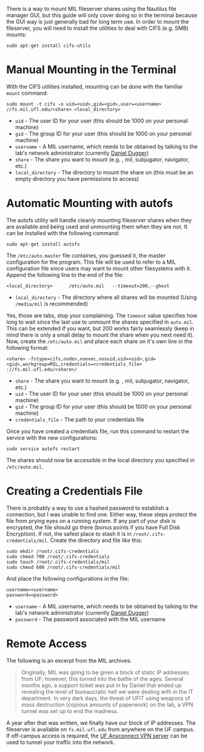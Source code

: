 There is a way to mount MIL fileserver shares using the Nautilus file manager GUI, but this guide will only cover doing so in the terminal because the GUI way is just generally bad for long term use. In order to mount the fileserver, you will need to install the utilities to deal with CIFS (e.g. SMB) mounts:

    sudo apt-get install cifs-utils


# Manual Mounting in the Terminal

With the CIFS utilities installed, mounting can be done with the familiar `mount` command:

    sudo mount -t cifs -o uid=<uid>,gid=<gid>,user=<username> //fs.mil.ufl.edu/<share> <local_directory>

* `uid` - The user ID for your user (this should be 1000 on your personal machine)
* `gid` - The group ID for your user (this should be 1000 on your personal machine)
* `username` - A MIL username, which needs to be obtained by talking to the lab's network administrator (currently [Daniel Dugger](https://github.com/duggerd))
* `share` - The share you want to mount (e.g. <username>, mil, subjugator, navigator, etc.)
* `local_directory` - The directory to mount the share on (this must be an empty directory you have permissions to access)


# Automatic Mounting with autofs

The autofs utility will handle cleanly mounting fileserver shares when they are available and being used and unmounting them when they are not. It can be installed with the following command:

    sudo apt-get install autofs

The `/etc/auto.master` file containes, you guessed it, the master configuration for the program. This file will be used to refer to a MIL configuration file since users may want to mount other filesystems with it. Append the following line to the end of the file:

    <local_directory>      /etc/auto.mil   --timeout=200,--ghost

* `local_directory` - The directory where all shares will be mounted (Using `/media/mil` is recommended)

Yes, those are tabs, stop your complaining. The `timeout` value specifies how long to wait since the last use to unmount the shares specified in `auto.mil`. This can be extended if you want, but 200 works fairly seamlessly (keep in mind there is only a small delay to mount the share when you next need it). Now, create the `/etc/auto.mil` and place each share on it's own line in the following format:

    <share> -fstype=cifs,nodev,noexec,nosuid,uid=<uid>,gid=<gid>,workgroup=MIL,credentials=<credentials_file>       ://fs.mil.ufl.edu/<share>/

* `share` - The share you want to mount (e.g. <username>, mil, subjugator, navigator, etc.)
* `uid` - The user ID for your user (this should be 1000 on your personal machine)
* `gid` - The group ID for your user (this should be 1000 on your personal machine)
* `credentials_file` - The path to your credentials file

Once you have created a credentials file, run this command to restart the service with the new configurations:

    sudo service autofs restart

The shares should now be accessible in the local directory you specified in `/etc/auto.mil`.


# Creating a Credentials File

There is probably a way to use a hashed password to establish a connection, but I was unable to find one. Either way, these steps protect the file from prying eyes on a running system. If any part of your disk is encrypted, the file should go there (bonus points if you have Full Disk Encryption). If not, the safest place to stash it is in `/root/.cifs-credentials/mil`. Create the directory and file like this:

    sudo mkdir /root/.cifs-credentials
    sudo chmod 700 /root/.cifs-credentials
    sudo touch /root/.cifs-credentials/mil
    sudo chmod 600 /root/.cifs-credentials/mil

And place the following configurations in the file:

    username=<username>
    password=<password>

* `username` - A MIL username, which needs to be obtained by talking to the lab's network administrator (currently [Daniel Dugger](https://github.com/duggerd))
* `password` - The password associated with the MIL username


# Remote Access

The following is an excerpt from the MIL archives:

> Originally, MIL was going to be given a block of static IP addresses from UF; however, this turned into the
battle of the ages. Several months ago, a support ticket was put in by Daniel that ended up revealing the level of bureaucratic hell we were dealing with in the IT department. In very dark days, the threat of UFIT using weapons of mass destruction (copious amounts of paperwork) on the lab, a VPN tunnel was set up to end the madness.

A year after that was written, we finally have our block of IP addresses. The fileserver is available on `fs.mil.ufl.edu` from anywhere on the UF campus. If off-campus access is required, the [UF Anyconnect VPN server](https://connect.ufl.edu/it/wiki/Pages/glvpn-anyconnect-install.aspx) can be used to tunnel your traffic into the network.